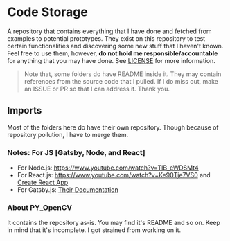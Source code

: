 # Code Storage

A repository that contains everything that I have done and fetched from examples to potential prototypes. They exist on this repository to test certain functionalities and discovering some new stuff that I haven't known. Feel free to use them, however, **do not hold me responsible/accountable** for anything that you may have done. See [LICENSE](https://github.com/CodexLink/CodeStorage/blob/latest/LICENSE) for more information.

> Note that, some folders do have README inside it. They may contain references from the source code that I pulled. If I do miss out, make an ISSUE or PR so that I can address it. Thank you.

## Imports

Most of the folders here do have their own repository. Though because of repository pollution, I have to merge them.

### Notes: For JS [Gatsby, Node, and React]

- For Node.js: https://www.youtube.com/watch?v=TlB_eWDSMt4
- For React.js: https://www.youtube.com/watch?v=Ke90Tje7VS0 and [Create React App](https://create-react-app.dev/)
- For Gatsby.js: [Their Documentation](https://www.gatsbyjs.org/tutorial/)

### About PY_OpenCV

It contains the repository as-is. You may find it's README and so on. Keep in mind that it's incomplete. I got strained from working on it.
